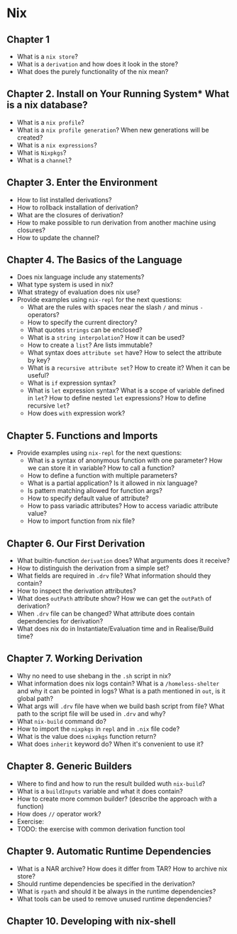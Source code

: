# Nix

## Chapter 1 
* What is a `nix store`? 
* What is a `derivation` and how does it look in the store?
* What does the purely functionality of the nix mean?

## Chapter 2. Install on Your Running System* What is a nix database?
* What is a `nix profile`?
* What is a `nix profile generation`? When new generations will be created?
* What is a `nix expressions`?
* What is `Nixpkgs`?
* What is a `channel`?

## Chapter 3. Enter the Environment
* How to list installed derivations?
* How to rollback installation of derivation?
* What are the closures of derivation? 
* How to make possible to run derivation from another machine using closures?
* How to update the channel?

## Chapter 4. The Basics of the Language
* Does nix language include any statements?
* What type system is used in nix?
* What strategy of evaluation does nix use?
* Provide examples using `nix-repl` for the next questions: 
  * What are the rules with spaces near the slash `/` and minus `-` operators?
  * How to specify the current directory?
  * What quotes `strings` can be enclosed?
  * What is a `string interpolation`? How it can be used?
  * How to create a `list`? Are lists immutable?
  * What syntax does `attribute set` have? How to select the attribute by key?
  * What is a `recursive attribute set`? How to create it? When it can be useful?
  * What is `if` expression syntax?
  * What is `let` expression syntax? What is a scope of variable defined in `let`? How to define nested `let` expressions? How to define recursive `let`?
  * How does `with` expression work?
  
## Chapter 5. Functions and Imports
* Provide examples using `nix-repl` for the next questions: 
  * What is a syntax of anonymous function with one parameter? How we can store it in variable? How to call a function?
  * How to define a function with multiple parameters?
  * What is a partial application? Is it allowed in nix language?
  * Is pattern matching allowed for function args?
  * How to specify default value of attribute?
  * How to pass variadic attributes? How to access variadic attribute value? 
  * How to import function from nix file?

## Chapter 6. Our First Derivation
* What builtin-function `derivation` does? What arguments does it receive?
* How to distinguish the derivation from a simple set?
* What fields are required in `.drv` file? What information should they contain?
* How to inspect the derivation attributes?
* What does `outPath` attribute show? How we can get the `outPath` of derivation?
* When `.drv` file can be changed? What attribute does contain dependencies for derivation?
* What does nix do in Instantiate/Evaluation time and in Realise/Build time?

## Chapter 7. Working Derivation
* Why no need to use shebang in the `.sh` script in nix?
* What information does nix logs contain? What is a `/homeless-shelter` and why it can be pointed in logs? What is a path mentioned in `out`, is it global path? 
* What args will `.drv` file have when we build bash script from file? What path to the script file will be used in `.drv` and why?
* What `nix-build` command do? 
* How to import the `nixpkgs` in `repl` and in `.nix` file code? 
* What is the value does `nixpkgs` function return?
* What does `inherit` keyword do? When it's convenient to use it?

## Chapter 8. Generic Builders

* Where to find and how to run the result builded wuth `nix-build`?
* What is a `buildInputs` variable and what it does contain?
* How to create more common builder? (describe the approach with a function)
* How does `//` operator work?
* Exercise:
*  TODO: the exercise with common derivation function tool

## Chapter 9. Automatic Runtime Dependencies

* What is a NAR archive? How does it differ from TAR? How to archive nix store?
* Should runtime dependencies be specified in the derivation?
* What is `rpath` and should it be always in the runtime dependencies?
* What tools can be used to remove unused runtime dependencies?

## Chapter 10. Developing with nix-shell

